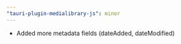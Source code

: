 ```yaml
---
"tauri-plugin-medialibrary-js": minor
---
```


- Added more metadata fields (dateAdded, dateModified)
